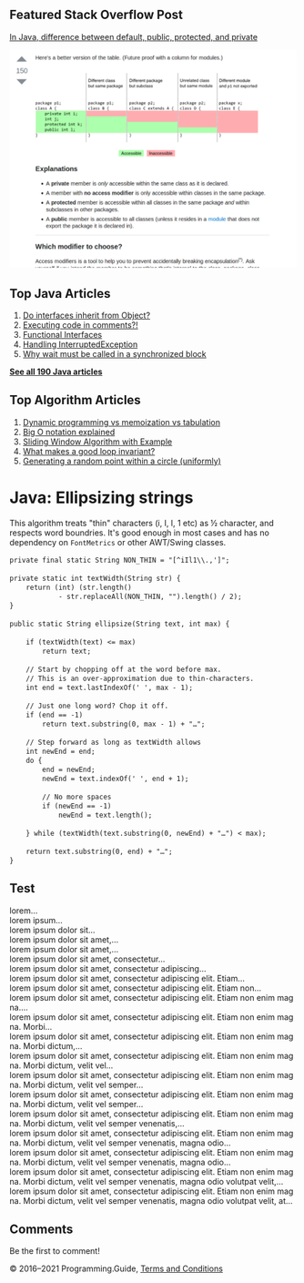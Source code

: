 



## Featured Stack Overflow Post

[In Java, difference between default, public, protected, and private](https://stackoverflow.com/a/33627846/276052)

[<img src="../images/so-featured-33627846.png" alt="StackOverflow screenshot thumbnail" class="screenshot" />](https://stackoverflow.com/a/33627846/276052)



## Top Java Articles

1.  [Do interfaces inherit from Object?](do-interfaces-inherit-from-object.html)
2.  [Executing code in comments?!](executing-code-in-comments.html)
3.  [Functional Interfaces](functional-interfaces.html)
4.  [Handling InterruptedException](handling-interrupted-exceptions.html)
5.  [Why wait must be called in a synchronized block](why-wait-must-be-in-synchronized.html)

[**See all 190 Java articles**](index.html)

## Top Algorithm Articles

1.  [Dynamic programming vs memoization vs tabulation](../dynamic-programming-vs-memoization-vs-tabulation.html)
2.  [Big O notation explained](../big-o-notation-explained.html)
3.  [Sliding Window Algorithm with Example](../sliding-window-example.html)
4.  [What makes a good loop invariant?](../what-makes-a-good-loop-invariant.html)
5.  [Generating a random point within a circle (uniformly)](../random-point-within-circle.html)

# Java: Ellipsizing strings

This algorithm treats "thin" characters (i, I, l, 1 etc) as ½ character, and respects word boundries. It's good enough in most cases and has no dependency on `FontMetrics` or other AWT/Swing classes.

    private final static String NON_THIN = "[^iIl1\\.,']";

    private static int textWidth(String str) {
        return (int) (str.length()
                - str.replaceAll(NON_THIN, "").length() / 2);
    }

    public static String ellipsize(String text, int max) {

        if (textWidth(text) <= max)
            return text;

        // Start by chopping off at the word before max.
        // This is an over-approximation due to thin-characters.
        int end = text.lastIndexOf(' ', max - 1);

        // Just one long word? Chop it off.
        if (end == -1)
            return text.substring(0, max - 1) + "…";

        // Step forward as long as textWidth allows
        int newEnd = end;
        do {
            end = newEnd;
            newEnd = text.indexOf(' ', end + 1);

            // No more spaces
            if (newEnd == -1)
                newEnd = text.length();

        } while (textWidth(text.substring(0, newEnd) + "…") < max);

        return text.substring(0, end) + "…";
    }

## Test

lorem…  
lorem ipsum…  
lorem ipsum dolor sit…  
lorem ipsum dolor sit amet,…  
lorem ipsum dolor sit amet,…  
lorem ipsum dolor sit amet, consectetur…  
lorem ipsum dolor sit amet, consectetur adipiscing…  
lorem ipsum dolor sit amet, consectetur adipiscing elit. Etiam…  
lorem ipsum dolor sit amet, consectetur adipiscing elit. Etiam non…  
lorem ipsum dolor sit amet, consectetur adipiscing elit. Etiam non enim magna.…  
lorem ipsum dolor sit amet, consectetur adipiscing elit. Etiam non enim magna. Morbi…  
lorem ipsum dolor sit amet, consectetur adipiscing elit. Etiam non enim magna. Morbi dictum,…  
lorem ipsum dolor sit amet, consectetur adipiscing elit. Etiam non enim magna. Morbi dictum, velit vel…  
lorem ipsum dolor sit amet, consectetur adipiscing elit. Etiam non enim magna. Morbi dictum, velit vel semper…  
lorem ipsum dolor sit amet, consectetur adipiscing elit. Etiam non enim magna. Morbi dictum, velit vel semper…  
lorem ipsum dolor sit amet, consectetur adipiscing elit. Etiam non enim magna. Morbi dictum, velit vel semper venenatis,…  
lorem ipsum dolor sit amet, consectetur adipiscing elit. Etiam non enim magna. Morbi dictum, velit vel semper venenatis, magna odio…  
lorem ipsum dolor sit amet, consectetur adipiscing elit. Etiam non enim magna. Morbi dictum, velit vel semper venenatis, magna odio…  
lorem ipsum dolor sit amet, consectetur adipiscing elit. Etiam non enim magna. Morbi dictum, velit vel semper venenatis, magna odio volutpat velit,…  
lorem ipsum dolor sit amet, consectetur adipiscing elit. Etiam non enim magna. Morbi dictum, velit vel semper venenatis, magna odio volutpat velit, at…

## Comments

Be the first to comment!

© 2016–2021 Programming.Guide, [Terms and Conditions](../terms-and-conditions.html)
